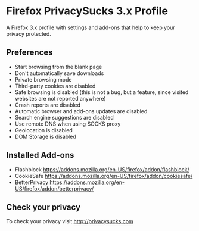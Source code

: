Firefox PrivacySucks 3.x Profile
================================

A Firefox 3.x profile with settings and add-ons that help to keep your privacy
protected.

Preferences
-----------

- Start browsing from the blank page
- Don't automatically save downloads
- Private browsing mode
- Third-party cookies are disabled
- Safe browsing is disabled (this is not a bug, but a feature, since visited
websites are not reported anywhere)
- Crash reports are disabled
- Automatic browser and add-ons updates are disabled
- Search engine suggestions are disabled
- Use remote DNS when using SOCKS proxy
- Geolocation is disabled
- DOM Storage is disabled

Installed Add-ons
-----------------

- Flashblock https://addons.mozilla.org/en-US/firefox/addon/flashblock/
- CookieSafe https://addons.mozilla.org/en-US/firefox/addon/cookiesafe/
- BetterPrivacy https://addons.mozilla.org/en-US/firefox/addon/betterprivacy/

Check your privacy
------------------

To check your privacy visit http://privacysucks.com
